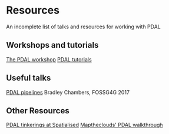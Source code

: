 # Resources

An incomplete list of talks and resources for working with PDAL

## Workshops and tutorials

[The PDAL workshop](https://pdal.io/workshop/index.html)
[PDAL tutorials](https://pdal.io/tutorial/index.html)

## Useful talks

[PDAL pipelines](https://gitpitch.com/chambbj/foss4g-2017) Bradley Chambers, FOSSG4G 2017


## Other Resources

[PDAL tinkerings at Spatialised](https://spatialised.net/category/pdal)
[Maptheclouds' PDAL walkthrough](https://blog.maptheclouds.com/learning/lidar-pdal-experiments-dublin)
